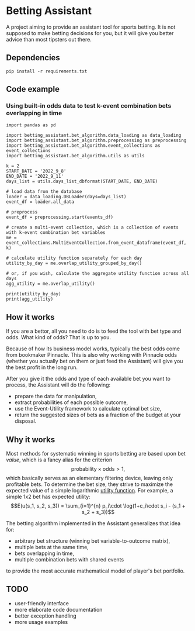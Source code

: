# Betting Assistant
A project aiming to provide an assistant tool for sports betting. It is not supposed to make betting decisions for you, but it will give you better advice than most tipsters out there.

## Dependencies
```pip install -r requirements.txt```

## Code example
### Using built-in odds data to test k-event combination bets overlapping in time
```python3
import pandas as pd

import betting_assistant.bet_algorithm.data_loading as data_loading
import betting_assistant.bet_algorithm.preprocessing as preprocessing
import betting_assistant.bet_algorithm.event_collections as event_collections
import betting_assistant.bet_algorithm.utils as utils

k = 2
START_DATE = '2022_9_8'
END_DATE = '2022_9_11'
days_list = utils.days_list_dbformat(START_DATE, END_DATE)

# load data from the database
loader = data_loading.DBLoader(days=days_list)
event_df = loader.all_data

# preprocess
event_df = preprocessing.start(events_df)

# create a multi-event collection, which is a collection of events with k-event combination bet variables
me = event_collections.MultiEventCollection.from_event_dataframe(event_df, k)

# calculate utility function separately for each day
utility_by_day = me.overlap_utility_grouped_by_day()

# or, if you wish, calculate the aggregate utility function across all days
agg_utility = me.overlap_utility()

print(utility_by_day)
print(agg_utility)
```

## How it works
If you are a bettor, all you need to do is to feed the tool with bet type and odds. What kind of odds? That is up to you.

Because of how its business model works, typically the best odds come from bookmaker Pinnacle. This is also why working with Pinnacle odds (whether you actually bet on them or just feed the Assistant) will give you the best profit in the long run.

After you give it the odds and type of each available bet you want to process, the Assistant will do the following:
* prepare the data for manipulation,
* extract probabilities of each possible outcome,
* use the Event-Utility framework to calculate optimal bet size,
* return the suggested sizes of bets as a fraction of the budget at your disposal.

## Why it works
Most methods for systematic winning in sports betting are based upon bet *value*, which is a fancy alias for the criterion $$\text{probability} \times \text{odds} > 1,$$ which basically serves as an elementary filtering device, leaving only profitable bets. To determine the bet size, they strive to maximize the expected value of a simple logarithmic [utility function](https://en.wikipedia.org/wiki/Utility). For example, a simple 1x2 bet has expected utility: $$E(u(s_1, s_2, s_3)) = \sum_{i=1}^{n} p_i\cdot \log(1+c_i\cdot s_i - (s_1 + s_2 + s_3))$$

The betting algorithm implemented in the Assistant generalizes that idea for:
* arbitrary bet structure (winning bet variable-to-outcome matrix),
* multiple bets at the same time,
* bets overlapping in time,
* multiple combination bets with shared events

to provide the most accurate mathematical model of player's bet portfolio.


## TODO
* user-friendly interface
* more elaborate code documentation
* better exception handling
* more usage examples
